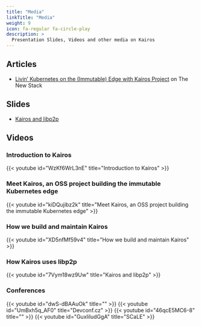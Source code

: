 ```yaml
---
title: "Media"
linkTitle: "Media"
weight: 9
icon: fa-regular fa-circle-play
description: >
  Presentation Slides, Videos and other media on Kairos
---
```


## Articles

 * [Livin’ Kubernetes on the (Immutable) Edge with Kairos Project](https://thenewstack.io/livin-kubernetes-on-the-immutable-edge-with-kairos-project/) on The New Stack

## Slides

 * [Kairos and libp2p](https://github.com/kairos-io/kairos/files/10743709/Kairos_P2P.pdf)

## Videos

### Introduction to Kairos

{{< youtube id="WzKf6WrL3nE" title="Introduction to Kairos" >}}

### Meet Kairos, an OSS project building the immutable Kubernetes edge

{{< youtube id="kiDQujibz2k" title="Meet Kairos, an OSS project building the immutable Kubernetes edge" >}}

### How we build and maintain Kairos

{{< youtube id="XD5nfMf59v4" title="How we build and maintain Kairos" >}}

### How Kairos uses libp2p

{{< youtube id="7Vym18wz9Uw" title="Kairos and libp2p" >}}

### Conferences

{{< youtube id="dwS-dBAAuOk" title="" >}}
{{< youtube id="UmBxh5q_AF0" title="Devconf.cz" >}}
{{< youtube id="46qcE5MC6-8" title="" >}}
{{< youtube id="GuxIiludGgA" title="SCaLE" >}}

